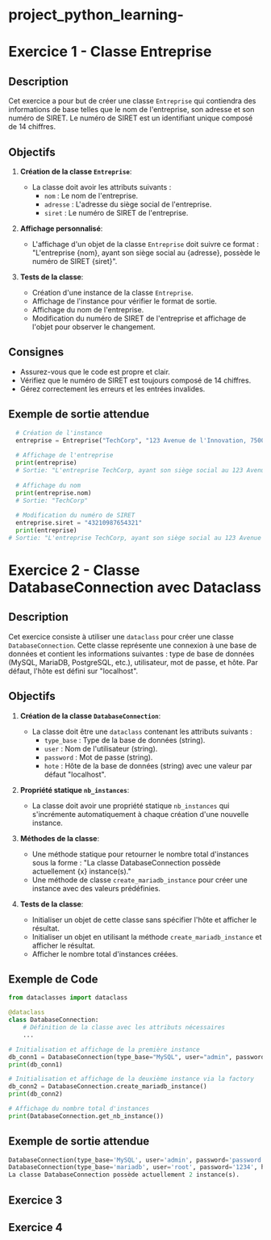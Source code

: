 # project_python_learning-

# Exercice 1 - Classe Entreprise

## Description

Cet exercice a pour but de créer une classe `Entreprise` qui contiendra des informations de base telles que le nom de l'entreprise, son adresse et son numéro de SIRET. Le numéro de SIRET est un identifiant unique composé de 14 chiffres.

## Objectifs

1. **Création de la classe `Entreprise`**:
   - La classe doit avoir les attributs suivants :
     - `nom` : Le nom de l'entreprise.
     - `adresse` : L'adresse du siège social de l'entreprise.
     - `siret` : Le numéro de SIRET de l'entreprise.

2. **Affichage personnalisé**:
   - L'affichage d'un objet de la classe `Entreprise` doit suivre ce format : "L'entreprise {nom}, ayant son siège social au {adresse}, possède le numéro de SIRET {siret}".

3. **Tests de la classe**:
   - Création d'une instance de la classe `Entreprise`.
   - Affichage de l'instance pour vérifier le format de sortie.
   - Affichage du nom de l'entreprise.
   - Modification du numéro de SIRET de l'entreprise et affichage de l'objet pour observer le changement.

## Consignes

- Assurez-vous que le code est propre et clair.
- Vérifiez que le numéro de SIRET est toujours composé de 14 chiffres.
- Gérez correctement les erreurs et les entrées invalides.

## Exemple de sortie attendue

```python
  # Création de l'instance
  entreprise = Entreprise("TechCorp", "123 Avenue de l'Innovation, 75000 Paris", "12345678901234")
  
  # Affichage de l'entreprise
  print(entreprise) 
  # Sortie: "L'entreprise TechCorp, ayant son siège social au 123 Avenue de l'Innovation, 75000 Paris, possède le numéro de SIRET 12345678901234"
  
  # Affichage du nom
  print(entreprise.nom) 
  # Sortie: "TechCorp"
  
  # Modification du numéro de SIRET
  entreprise.siret = "43210987654321"
  print(entreprise) 
# Sortie: "L'entreprise TechCorp, ayant son siège social au 123 Avenue de l'Innovation, 75000 Paris, possède le numéro de SIRET 43210987654321"
```

# Exercice 2 - Classe DatabaseConnection avec Dataclass

## Description

Cet exercice consiste à utiliser une `dataclass` pour créer une classe `DatabaseConnection`. Cette classe représente une connexion à une base de données et contient les informations suivantes : type de base de données (MySQL, MariaDB, PostgreSQL, etc.), utilisateur, mot de passe, et hôte. Par défaut, l'hôte est défini sur "localhost".

## Objectifs

1. **Création de la classe `DatabaseConnection`**:
   - La classe doit être une `dataclass` contenant les attributs suivants :
     - `type_base` : Type de la base de données (string).
     - `user` : Nom de l'utilisateur (string).
     - `password` : Mot de passe (string).
     - `hote` : Hôte de la base de données (string) avec une valeur par défaut "localhost".

2. **Propriété statique `nb_instances`**:
   - La classe doit avoir une propriété statique `nb_instances` qui s'incrémente automatiquement à chaque création d'une nouvelle instance.

3. **Méthodes de la classe**:
   - Une méthode statique pour retourner le nombre total d'instances sous la forme : "La classe DatabaseConnection possède actuellement {x} instance(s)."
   - Une méthode de classe `create_mariadb_instance` pour créer une instance avec des valeurs prédéfinies.

4. **Tests de la classe**:
   - Initialiser un objet de cette classe sans spécifier l'hôte et afficher le résultat.
   - Initialiser un objet en utilisant la méthode `create_mariadb_instance` et afficher le résultat.
   - Afficher le nombre total d'instances créées.

## Exemple de Code

```python
from dataclasses import dataclass

@dataclass
class DatabaseConnection:
    # Définition de la classe avec les attributs nécessaires
    ...

# Initialisation et affichage de la première instance
db_conn1 = DatabaseConnection(type_base="MySQL", user="admin", password="password")
print(db_conn1)

# Initialisation et affichage de la deuxième instance via la factory
db_conn2 = DatabaseConnection.create_mariadb_instance()
print(db_conn2)

# Affichage du nombre total d'instances
print(DatabaseConnection.get_nb_instance())
```

## Exemple de sortie attendue
   ```python
DatabaseConnection(type_base='MySQL', user='admin', password='password', hote='localhost')
DatabaseConnection(type_base='mariadb', user='root', password='1234', hote='76.287.872.12')
La classe DatabaseConnection possède actuellement 2 instance(s).
   ````
## Exercice 3
## Exercice 4
